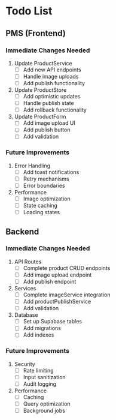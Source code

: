 # Todo List

## PMS (Frontend)

### Immediate Changes Needed
1. Update ProductService
   - [ ] Add new API endpoints
   - [ ] Handle image uploads
   - [ ] Add publish functionality

2. Update ProductStore
   - [ ] Add optimistic updates
   - [ ] Handle publish state
   - [ ] Add rollback functionality

3. Update ProductForm
   - [ ] Add image upload UI
   - [ ] Add publish button
   - [ ] Add validation

### Future Improvements
1. Error Handling
   - [ ] Add toast notifications
   - [ ] Retry mechanisms
   - [ ] Error boundaries

2. Performance
   - [ ] Image optimization
   - [ ] State caching
   - [ ] Loading states

## Backend

### Immediate Changes Needed
1. API Routes
   - [ ] Complete product CRUD endpoints
   - [ ] Add image upload endpoint
   - [ ] Add publish endpoint

2. Services
   - [ ] Complete imageService integration
   - [ ] Add productPublishService
   - [ ] Add validation

3. Database
   - [ ] Set up Supabase tables
   - [ ] Add migrations
   - [ ] Add indexes

### Future Improvements
1. Security
   - [ ] Rate limiting
   - [ ] Input sanitization
   - [ ] Audit logging

2. Performance
   - [ ] Caching
   - [ ] Query optimization
   - [ ] Background jobs
